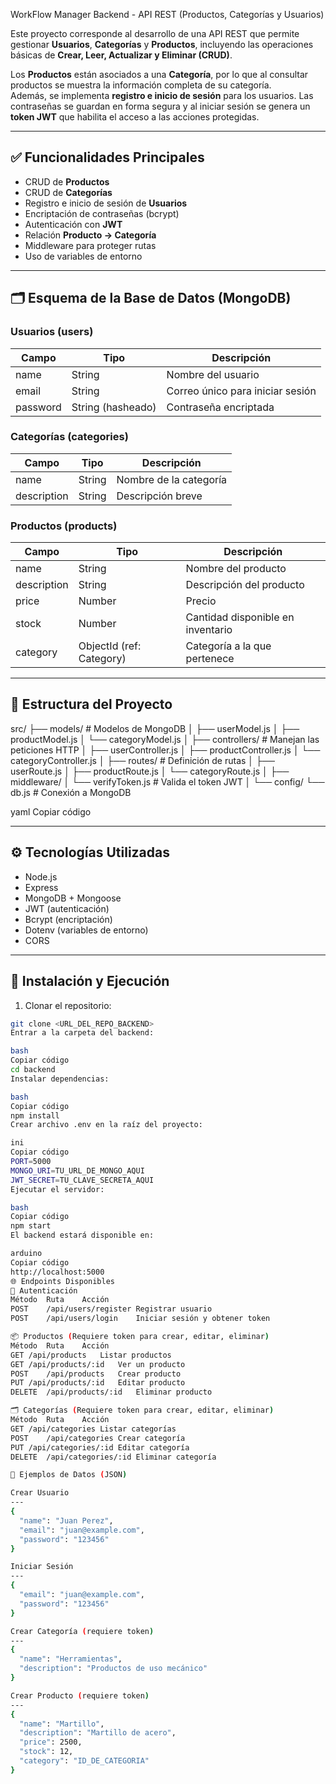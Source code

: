 WorkFlow Manager Backend - API REST (Productos, Categorías y Usuarios)

Este proyecto corresponde al desarrollo de una API REST que permite gestionar **Usuarios**, **Categorías** y **Productos**, incluyendo las operaciones básicas de **Crear, Leer, Actualizar y Eliminar (CRUD)**.

Los **Productos** están asociados a una **Categoría**, por lo que al consultar productos se muestra la información completa de su categoría.  
Además, se implementa **registro e inicio de sesión** para los usuarios. Las contraseñas se guardan en forma segura y al iniciar sesión se genera un **token JWT** que habilita el acceso a las acciones protegidas.

---

## ✅ Funcionalidades Principales

- CRUD de **Productos**
- CRUD de **Categorías**
- Registro e inicio de sesión de **Usuarios**
- Encriptación de contraseñas (bcrypt)
- Autenticación con **JWT**
- Relación **Producto → Categoría**
- Middleware para proteger rutas
- Uso de variables de entorno

---

## 🗂️ Esquema de la Base de Datos (MongoDB)

### Usuarios (users)
| Campo | Tipo | Descripción |
|------|------|-------------|
| name | String | Nombre del usuario |
| email | String | Correo único para iniciar sesión |
| password | String (hasheado) | Contraseña encriptada |

### Categorías (categories)
| Campo | Tipo | Descripción |
|------|------|-------------|
| name | String | Nombre de la categoría |
| description | String | Descripción breve |

### Productos (products)
| Campo | Tipo | Descripción |
|------|------|-------------|
| name | String | Nombre del producto |
| description | String | Descripción del producto |
| price | Number | Precio |
| stock | Number | Cantidad disponible en inventario |
| category | ObjectId (ref: Category) | Categoría a la que pertenece |

---

## 📂 Estructura del Proyecto

src/
├── models/ # Modelos de MongoDB
│ ├── userModel.js
│ ├── productModel.js
│ └── categoryModel.js
│
├── controllers/ # Manejan las peticiones HTTP
│ ├── userController.js
│ ├── productController.js
│ └── categoryController.js
│
├── routes/ # Definición de rutas
│ ├── userRoute.js
│ ├── productRoute.js
│ └── categoryRoute.js
│
├── middleware/
│ └── verifyToken.js # Valida el token JWT
│
└── config/
└── db.js # Conexión a MongoDB

yaml
Copiar código

---

## ⚙️ Tecnologías Utilizadas

- Node.js
- Express
- MongoDB + Mongoose
- JWT (autenticación)
- Bcrypt (encriptación)
- Dotenv (variables de entorno)
- CORS

---

## 🔧 Instalación y Ejecución

1) Clonar el repositorio:
```bash
git clone <URL_DEL_REPO_BACKEND>
Entrar a la carpeta del backend:

bash
Copiar código
cd backend
Instalar dependencias:

bash
Copiar código
npm install
Crear archivo .env en la raíz del proyecto:

ini
Copiar código
PORT=5000
MONGO_URI=TU_URL_DE_MONGO_AQUI
JWT_SECRET=TU_CLAVE_SECRETA_AQUI
Ejecutar el servidor:

bash
Copiar código
npm start
El backend estará disponible en:

arduino
Copiar código
http://localhost:5000
🌐 Endpoints Disponibles
🔐 Autenticación
Método	Ruta	Acción
POST	/api/users/register	Registrar usuario
POST	/api/users/login	Iniciar sesión y obtener token

📦 Productos (Requiere token para crear, editar, eliminar)
Método	Ruta	Acción
GET	/api/products	Listar productos
GET	/api/products/:id	Ver un producto
POST	/api/products	Crear producto
PUT	/api/products/:id	Editar producto
DELETE	/api/products/:id	Eliminar producto

🗂️ Categorías (Requiere token para crear, editar, eliminar)
Método	Ruta	Acción
GET	/api/categories	Listar categorías
POST	/api/categories	Crear categoría
PUT	/api/categories/:id	Editar categoría
DELETE	/api/categories/:id	Eliminar categoría

📄 Ejemplos de Datos (JSON)

Crear Usuario
---
{
  "name": "Juan Perez",
  "email": "juan@example.com",
  "password": "123456"
}

Iniciar Sesión
---
{
  "email": "juan@example.com",
  "password": "123456"
}

Crear Categoría (requiere token)
---
{
  "name": "Herramientas",
  "description": "Productos de uso mecánico"
}

Crear Producto (requiere token)
---
{
  "name": "Martillo",
  "description": "Martillo de acero",
  "price": 2500,
  "stock": 12,
  "category": "ID_DE_CATEGORIA"
}
